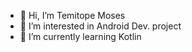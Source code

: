 - 👋 Hi, I’m Temitope Moses
- 👀 I’m interested in Android Dev. project
- 🌱 I’m currently learning Kotlin

<!---
Temitope3665/Temitope3665 is a ✨ special ✨ repository because its `README.md` (this file) appears on your GitHub profile.
You can click the Preview link to take a look at your changes.
--->
